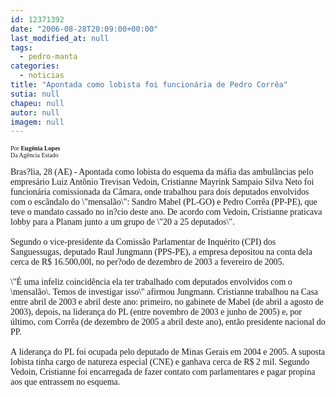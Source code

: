```yaml
---
id: 12371392
date: "2006-08-28T20:09:00+00:00"
last_modified_at: null
tags:
  - pedro-manta
categories:
  - noticias
title: "Apontada como lobista foi funcionária de Pedro Corrêa"
sutia: null
chapeu: null
autor: null
imagem: null
---
```

<p><FONT size=1></p>
<p><P><FONT face=Verdana>Por <STRONG>Eugênia Lopes</STRONG><BR>Da Agência Estado</FONT></P></FONT></p>
<p><P><FONT face=Verdana>Bras?lia, 28 (AE) - Apontada como lobista do esquema da máfia das ambulâncias pelo empresário Luiz Antônio Trevisan Vedoin, Cristianne Mayrink Sampaio Silva Neto foi funcionária comissionada da Câmara, onde trabalhou para dois deputados envolvidos com o escândalo do \"mensalão\": Sandro Mabel (PL-GO) e Pedro Corrêa (PP-PE), que teve o mandato cassado no in?cio deste ano. De acordo com Vedoin, Cristianne praticava lobby para a Planam junto a um grupo de \"20 a 25 deputados\".<BR><BR>Segundo o vice-presidente da Comissão Parlamentar de Inquérito (CPI) dos Sanguessugas, deputado Raul Jungmann (PPS-PE), a empresa depositou na conta dela cerca de R$ 16.500,00l, no per?odo de dezembro de 2003 a fevereiro de 2005.<BR><BR>\"É uma infeliz coincidência ela ter trabalhado com deputados envolvidos com o \mensalão\. Temos de investigar isso\" afirmou Jungmann. Cristianne trabalhou na Casa entre abril de 2003 e abril deste ano: primeiro, no gabinete de Mabel (de abril a agosto de 2003), depois, na liderança do PL (entre novembro de 2003 e junho de 2005) e, por último, com Corrêa (de dezembro de 2005 a abril deste ano), então presidente nacional do PP. <BR></FONT><FONT face=Verdana><BR>A&nbsp;</FONT><FONT face=Verdana>liderança do PL foi ocupada pelo deputado de Minas Gerais em 2004 e 2005. A suposta lobista tinha cargo de natureza especial (CNE) e ganhava cerca de R$ 2 mil. Segundo Vedoin, Cristianne foi encarregada de fazer contato com parlamentares e pagar propina aos que entrassem no esquema.</FONT></P> </p>
